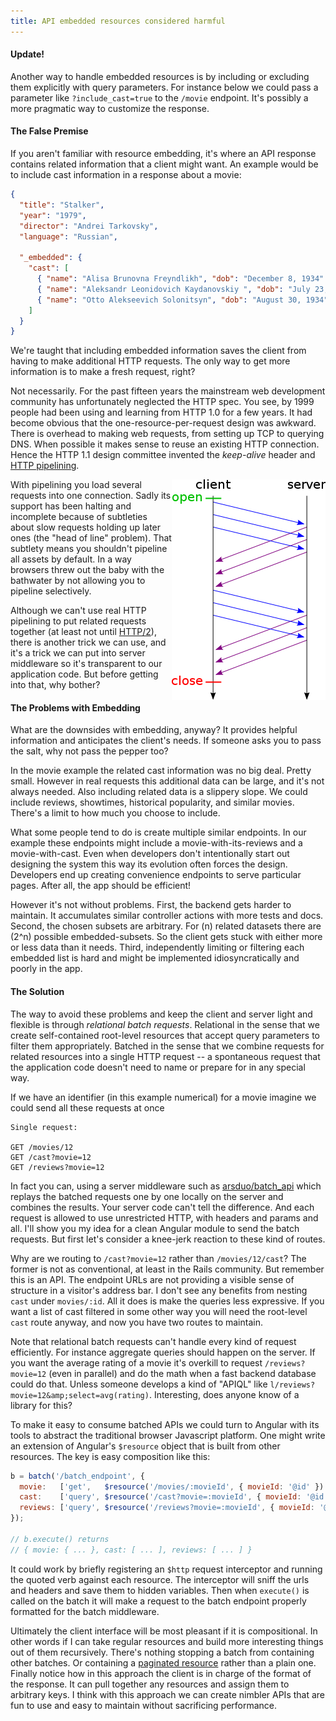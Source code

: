 ```yaml
---
title: API embedded resources considered harmful
---
```


<div class="alert">
  <h4>Update!</h4>

  Another way to handle embedded resources is by including
  or excluding them explicitly with query parameters. For instance
  below we could pass a parameter like `?include_cast=true` to the
  `/movie` endpoint. It's possibly a more pragmatic way to customize
  the response.
</div>

#### The False Premise

If you aren't familiar with resource embedding, it's where an API
response contains related information that a client might want. An
example would be to include cast information in a response about a
movie:

```json
{
  "title": "Stalker",
  "year": "1979",
  "director": "Andrei Tarkovsky",
  "language": "Russian",
 
  "_embedded": {
    "cast": [
      { "name": "Alisa Brunovna Freyndlikh", "dob": "December 8, 1934" },
      { "name": "Aleksandr Leonidovich Kaydanovskiy ", "dob": "July 23, 1946" },
      { "name": "Otto Alekseevich Solonitsyn", "dob": "August 30, 1934" }
    ]
  }
}
```

We're taught that including embedded information saves the client
from having to make additional HTTP requests. The only way to get
more information is to make a fresh request, right?

Not necessarily. For the past fifteen years the mainstream web
development community has unfortunately neglected the HTTP spec.
You see, by 1999 people had been using and learning from HTTP 1.0
for a few years. It had become obvious that the one-resource-per-request
design was awkward. There is overhead to making web requests, from
setting up TCP to querying DNS. When possible it makes sense to
reuse an existing HTTP connection. Hence the HTTP 1.1 design committee
invented the _keep-alive_ header and [HTTP
pipelining](https://en.wikipedia.org/wiki/HTTP_pipelining).

<img src="/images/pipeline.png" style="float:right" />
With pipelining you load several requests into one connection. Sadly
its support has been halting and incomplete because of subtleties
about slow requests holding up later ones (the "head of line"
problem). That subtlety means you shouldn't pipeline all assets by
default. In a way browsers threw out the baby with the bathwater
by not allowing you to pipeline selectively.

Although we can't use real HTTP pipelining to put related requests
together (at least not until
[HTTP/2](http://tools.ietf.org/html/draft-ietf-httpbis-http2-10#section-5)),
there is another trick we can use, and it's a trick we can put into
server middleware so it's transparent to our application code. But
before getting into that, why bother?

#### The Problems with Embedding

What are the downsides with embedding, anyway? It provides helpful
information and anticipates the client's needs. If someone asks you
to pass the salt, why not pass the pepper too?

In the movie example the related cast information was no big deal.
Pretty small. However in real requests this additional data can be
large, and it's not always needed. Also including related data is
a slippery slope. We could include reviews, showtimes, historical
popularity, and similar movies. There's a limit to how much you
choose to include.

What some people tend to do is create multiple similar endpoints.
In our example these endpoints might include a movie-with-its-reviews
and a movie-with-cast. Even when developers don't intentionally
start out designing the system this way its evolution often forces
the design. Developers end up creating convenience endpoints to
serve particular pages. After all, the app should be efficient!

However it's not without problems. First, the backend gets harder
to maintain. It accumulates similar controller actions with more
tests and docs. Second, the chosen subsets are arbitrary. For \(n\)
related datasets there are \(2^n\) possible embedded-subsets. So
the client gets stuck with either more or less data than it needs.
Third, independently limiting or filtering each embedded list is
hard and might be implemented idiosyncratically and poorly in the
app.

#### The Solution

The way to avoid these problems and keep the client and server light
and flexible is through _relational batch requests_. Relational in
the sense that we create self-contained root-level resources that
accept query parameters to filter them appropriately. Batched in
the sense that we combine requests for related resources into a
single HTTP request -- a spontaneous request that the application
code doesn't need to name or prepare for in any special way.

If we have an identifier (in this example numerical) for a movie
imagine we could send all these requests at once

```
Single request:
 
GET /movies/12
GET /cast?movie=12
GET /reviews?movie=12
```

In fact you can, using a server middleware such as
[arsduo/batch_api](https://github.com/arsduo/batch_api) which replays
the batched requests one by one locally on the server and combines
the results. Your server code can't tell the difference. And each
request is allowed to use unrestricted HTTP, with headers and params
and all. I'll show you my idea for a clean Angular module to send
the batch requests. But first let's consider a knee-jerk reaction
to these kind of routes.

Why are we routing to `/cast?movie=12` rather than `/movies/12/cast`?
The former is not as conventional, at least in the Rails community.
But remember this is an API. The endpoint URLs are not providing a
visible sense of structure in a visitor's address bar. I don't see
any benefits from nesting `cast` under `movies/:id`. All it does
is make the queries less expressive. If you want a list of cast
filtered in some other way you will need the root-level `cast` route
anyway, and now you have two routes to maintain.

Note that relational batch requests can't handle every kind of
request efficiently. For instance aggregate queries should happen
on the server. If you want the average rating of a movie it's
overkill to request `/reviews?movie=12` (even in parallel) and do
the math when a fast backend database could do that. Unless someone
develops a kind of "APIQL" like
`l/reviews?movie=12&amp;select=avg(rating)`. Interesting, does
anyone know of a library for this?

To make it easy to consume batched APIs we could turn to Angular
with its tools to abstract the traditional browser Javascript
platform. One might write an extension of Angular's `$resource`
object that is built from other resources. The key is easy composition
like this:

```javascript
b = batch('/batch_endpoint', {
  movie:   ['get',   $resource('/movies/:movieId', { movieId: '@id' }) ],
  cast:    ['query', $resource('/cast?movie=:movieId', { movieId: '@id' }) ],
  reviews: ['query', $resource('/reviews?movie=:movieId', { movieId: '@id' }) ]
});

// b.execute() returns
// { movie: { ... }, cast: [ ... ], reviews: [ ... ] }
```

It could work by briefly registering an `$http` request interceptor
and running the quoted verb against each resource. The interceptor
will sniff the urls and headers and save them to hidden variables.
Then when `execute()` is called on the batch it will make a request
to the batch endpoint properly formatted for the batch middleware.

Ultimately the client interface will be most pleasant if it is
compositional. In other words if I can take regular resources and
build more interesting things out of them recursively. There's
nothing stopping a batch from containing other batches. Or containing
a [paginated
resource](https://github.com/begriffs/angular-paginated-resource)
rather than a plain one. Finally notice how in this approach the
client is in charge of the format of the response. It can pull
together any resources and assign them to arbitrary keys. I think
with this approach we can create nimbler APIs that are fun to use
and easy to maintain without sacrificing performance.
